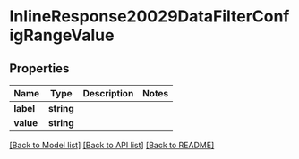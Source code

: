 # InlineResponse20029DataFilterConfigRangeValue

## Properties
Name | Type | Description | Notes
------------ | ------------- | ------------- | -------------
**label** | **string** |  | 
**value** | **string** |  | 

[[Back to Model list]](../README.md#documentation-for-models) [[Back to API list]](../README.md#documentation-for-api-endpoints) [[Back to README]](../README.md)



